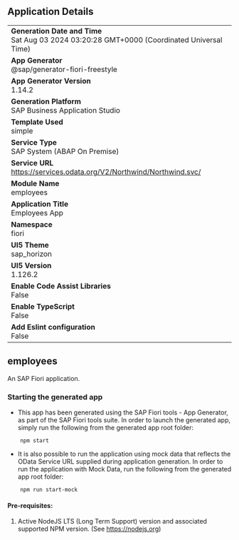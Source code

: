 ## Application Details
|               |
| ------------- |
|**Generation Date and Time**<br>Sat Aug 03 2024 03:20:28 GMT+0000 (Coordinated Universal Time)|
|**App Generator**<br>@sap/generator-fiori-freestyle|
|**App Generator Version**<br>1.14.2|
|**Generation Platform**<br>SAP Business Application Studio|
|**Template Used**<br>simple|
|**Service Type**<br>SAP System (ABAP On Premise)|
|**Service URL**<br>https://services.odata.org/V2/Northwind/Northwind.svc/|
|**Module Name**<br>employees|
|**Application Title**<br>Employees App|
|**Namespace**<br>fiori|
|**UI5 Theme**<br>sap_horizon|
|**UI5 Version**<br>1.126.2|
|**Enable Code Assist Libraries**<br>False|
|**Enable TypeScript**<br>False|
|**Add Eslint configuration**<br>False|

## employees

An SAP Fiori application.

### Starting the generated app

-   This app has been generated using the SAP Fiori tools - App Generator, as part of the SAP Fiori tools suite.  In order to launch the generated app, simply run the following from the generated app root folder:

```
    npm start
```

- It is also possible to run the application using mock data that reflects the OData Service URL supplied during application generation.  In order to run the application with Mock Data, run the following from the generated app root folder:

```
    npm run start-mock
```

#### Pre-requisites:

1. Active NodeJS LTS (Long Term Support) version and associated supported NPM version.  (See https://nodejs.org)


